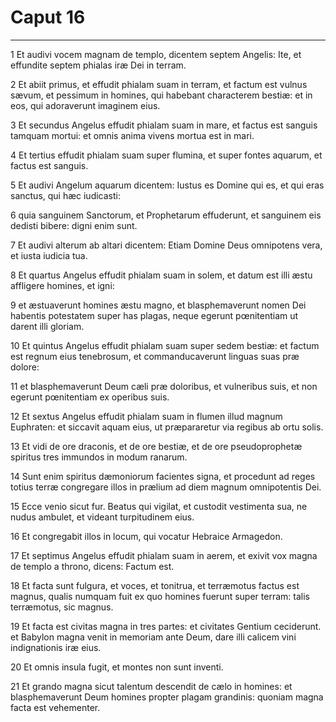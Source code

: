 # Caput 16

***

1 Et audivi vocem magnam de templo, dicentem septem Angelis: Ite, et effundite septem phialas iræ Dei in terram.

2 Et abiit primus, et effudit phialam suam in terram, et factum est vulnus sævum, et pessimum in homines, qui habebant characterem bestiæ: et in eos, qui adoraverunt imaginem eius.

3 Et secundus Angelus effudit phialam suam in mare, et factus est sanguis tamquam mortui: et omnis anima vivens mortua est in mari.

4 Et tertius effudit phialam suam super flumina, et super fontes aquarum, et factus est sanguis.

5 Et audivi Angelum aquarum dicentem: Iustus es Domine qui es, et qui eras sanctus, qui hæc iudicasti:

6 quia sanguinem Sanctorum, et Prophetarum effuderunt, et sanguinem eis dedisti bibere: digni enim sunt.

7 Et audivi alterum ab altari dicentem: Etiam Domine Deus omnipotens vera, et iusta iudicia tua.

8 Et quartus Angelus effudit phialam suam in solem, et datum est illi æstu affligere homines, et igni:

9 et æstuaverunt homines æstu magno, et blasphemaverunt nomen Dei habentis potestatem super has plagas, neque egerunt pœnitentiam ut darent illi gloriam.

10 Et quintus Angelus effudit phialam suam super sedem bestiæ: et factum est regnum eius tenebrosum, et commanducaverunt linguas suas præ dolore:

11 et blasphemaverunt Deum cæli præ doloribus, et vulneribus suis, et non egerunt pœnitentiam ex operibus suis.

12 Et sextus Angelus effudit phialam suam in flumen illud magnum Euphraten: et siccavit aquam eius, ut præpararetur via regibus ab ortu solis.

13 Et vidi de ore draconis, et de ore bestiæ, et de ore pseudoprophetæ spiritus tres immundos in modum ranarum.

14 Sunt enim spiritus dæmoniorum facientes signa, et procedunt ad reges totius terræ congregare illos in prælium ad diem magnum omnipotentis Dei.

15 Ecce venio sicut fur. Beatus qui vigilat, et custodit vestimenta sua, ne nudus ambulet, et videant turpitudinem eius.

16 Et congregabit illos in locum, qui vocatur Hebraice Armagedon.

17 Et septimus Angelus effudit phialam suam in aerem, et exivit vox magna de templo a throno, dicens: Factum est.

18 Et facta sunt fulgura, et voces, et tonitrua, et terræmotus factus est magnus, qualis numquam fuit ex quo homines fuerunt super terram: talis terræmotus, sic magnus.

19 Et facta est civitas magna in tres partes: et civitates Gentium ceciderunt. et Babylon magna venit in memoriam ante Deum, dare illi calicem vini indignationis iræ eius.

20 Et omnis insula fugit, et montes non sunt inventi.

21 Et grando magna sicut talentum descendit de cælo in homines: et blasphemaverunt Deum homines propter plagam grandinis: quoniam magna facta est vehementer.

